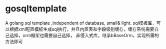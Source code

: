 # gosqltemplate
A golang sql template ,independent of database, small&amp; light.
sql模板库，可以根据xml配置模板生成sql执行，并且内置表和字段级别缓存，缓存系统需要自己选择，orm框架也需要自己选择，
非侵入式库，继承bBaseOrm，实现所需的方法即可
